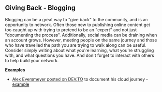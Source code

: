 
##  Giving Back - Blogging 

Blogging can be a great way to "give back" to the community, and is an opportunity to network. Often those new to publishing online content get too caught up with trying to pretend to be an "expert" and not just "documenting the process". Additionally, social media can be draining when an account grows. However, meeting people on the same journey and those who have travelled the path you are trying to walk along can be useful. Consider simply writing about what you're learning, what you're struggling with, and what questions you have. And don't forget to interact with others to help build your network. 

**Examples**

- [Alex Eversmeyer posted on DEV.TO](https://dev.to/alexeversmeyer) to document his cloud journey - [example](https://dev.to/alexeversmeyer/state-of-my-cloud-journey-nov-2-2021-2obk)

